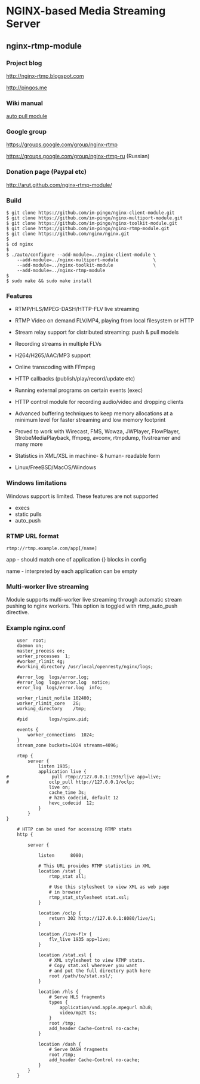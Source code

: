 # NGINX-based Media Streaming Server
## nginx-rtmp-module


### Project blog

  http://nginx-rtmp.blogspot.com

  http://pingos.me

### Wiki manual

  [auto pull module](./doc/ngx_rtmp_oclp_module.chs.md)

### Google group

  https://groups.google.com/group/nginx-rtmp

  https://groups.google.com/group/nginx-rtmp-ru (Russian)

### Donation page (Paypal etc)

  http://arut.github.com/nginx-rtmp-module/

### Build

```shell
$ git clone https://github.com/im-pingo/nginx-client-module.git
$ git clone https://github.com/im-pingo/nginx-multiport-module.git
$ git clone https://github.com/im-pingo/nginx-toolkit-module.git
$ git clone https://github.com/im-pingo/nginx-rtmp-module.git
$ git clone https://github.com/nginx/nginx.git
$
$ cd nginx
$
$ ./auto/configure --add-module=../nginx-client-module \
    --add-module=../nginx-multiport-module             \
    --add-module=../nginx-toolkit-module               \
    --add-module=../nginx-rtmp-module
$
$ sudo make && sudo make install
```

### Features

* RTMP/HLS/MPEG-DASH/HTTP-FLV live streaming

* RTMP Video on demand FLV/MP4,
  playing from local filesystem or HTTP

* Stream relay support for distributed
  streaming: push & pull models

* Recording streams in multiple FLVs

* H264/H265/AAC/MP3 support

* Online transcoding with FFmpeg

* HTTP callbacks (publish/play/record/update etc)

* Running external programs on certain events (exec)

* HTTP control module for recording audio/video and dropping clients

* Advanced buffering techniques
  to keep memory allocations at a minimum
  level for faster streaming and low
  memory footprint

* Proved to work with Wirecast, FMS, Wowza,
  JWPlayer, FlowPlayer, StrobeMediaPlayback,
  ffmpeg, avconv, rtmpdump, flvstreamer
  and many more

* Statistics in XML/XSL in machine- & human-
  readable form

* Linux/FreeBSD/MacOS/Windows

### Windows limitations

Windows support is limited. These features are not supported

* execs
* static pulls
* auto_push

### RTMP URL format

    rtmp://rtmp.example.com/app[/name]

app -  should match one of application {}
         blocks in config

name - interpreted by each application
         can be empty


### Multi-worker live streaming

Module supports multi-worker live
streaming through automatic stream pushing
to nginx workers. This option is toggled with
rtmp_auto_push directive.


### Example nginx.conf

```nginx
    user  root;
    daemon on;
    master_process on;
    worker_processes  1;
    #worker_rlimit 4g;
    #working_directory /usr/local/openresty/nginx/logs;

    #error_log  logs/error.log;
    #error_log  logs/error.log  notice;
    error_log  logs/error.log  info;

    worker_rlimit_nofile 102400;
    worker_rlimit_core   2G;
    working_directory    /tmp;

    #pid        logs/nginx.pid;

    events {
        worker_connections  1024;
    }
    stream_zone buckets=1024 streams=4096;

    rtmp {
        server {
            listen 1935;
            application live {
#                pull rtmp://127.0.0.1:1936/live app=live;
#               oclp_pull http://127.0.0.1/oclp;
                live on;
                cache_time 3s;
                # h265 codecid, default 12
                hevc_codecid  12;
            }
        }
}

    # HTTP can be used for accessing RTMP stats
    http {

        server {

            listen      8080;

            # This URL provides RTMP statistics in XML
            location /stat {
                rtmp_stat all;

                # Use this stylesheet to view XML as web page
                # in browser
                rtmp_stat_stylesheet stat.xsl;
            }

            location /oclp {
                return 302 http://127.0.0.1:8080/live/1;
            }

            location /live-flv {
                flv_live 1935 app=live;
            }

            location /stat.xsl {
                # XML stylesheet to view RTMP stats.
                # Copy stat.xsl wherever you want
                # and put the full directory path here
                root /path/to/stat.xsl/;
            }

            location /hls {
                # Serve HLS fragments
                types {
                    application/vnd.apple.mpegurl m3u8;
                    video/mp2t ts;
                }
                root /tmp;
                add_header Cache-Control no-cache;
            }

            location /dash {
                # Serve DASH fragments
                root /tmp;
                add_header Cache-Control no-cache;
            }
        }
    }

```
